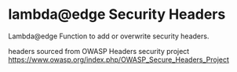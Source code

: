 # lambda@edge Security Headers

Lambda@edge Function to add or overwrite security headers.

headers sourced from OWASP Headers security project https://www.owasp.org/index.php/OWASP_Secure_Headers_Project
